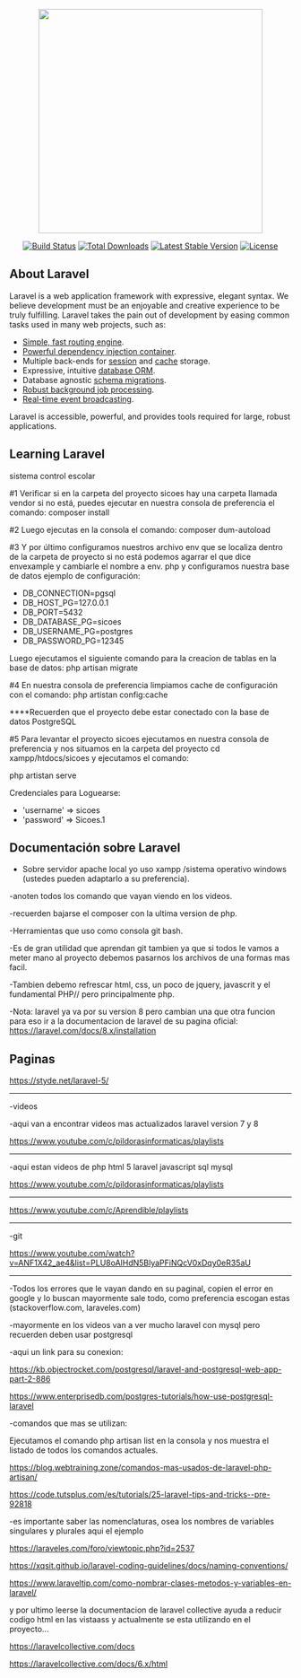 <p align="center"><a href="https://laravel.com" target="_blank"><img src="https://raw.githubusercontent.com/laravel/art/master/logo-lockup/5%20SVG/2%20CMYK/1%20Full%20Color/laravel-logolockup-cmyk-red.svg" width="400"></a></p>

<p align="center">
<a href="https://travis-ci.org/laravel/framework"><img src="https://travis-ci.org/laravel/framework.svg" alt="Build Status"></a>
<a href="https://packagist.org/packages/laravel/framework"><img src="https://poser.pugx.org/laravel/framework/d/total.svg" alt="Total Downloads"></a>
<a href="https://packagist.org/packages/laravel/framework"><img src="https://poser.pugx.org/laravel/framework/v/stable.svg" alt="Latest Stable Version"></a>
<a href="https://packagist.org/packages/laravel/framework"><img src="https://poser.pugx.org/laravel/framework/license.svg" alt="License"></a>
</p>

## About Laravel

Laravel is a web application framework with expressive, elegant syntax. We believe development must be an enjoyable and creative experience to be truly fulfilling. Laravel takes the pain out of development by easing common tasks used in many web projects, such as:

- [Simple, fast routing engine](https://laravel.com/docs/routing).
- [Powerful dependency injection container](https://laravel.com/docs/container).
- Multiple back-ends for [session](https://laravel.com/docs/session) and [cache](https://laravel.com/docs/cache) storage.
- Expressive, intuitive [database ORM](https://laravel.com/docs/eloquent).
- Database agnostic [schema migrations](https://laravel.com/docs/migrations).
- [Robust background job processing](https://laravel.com/docs/queues).
- [Real-time event broadcasting](https://laravel.com/docs/broadcasting).

Laravel is accessible, powerful, and provides tools required for large, robust applications.

## Learning Laravel
sistema control escolar

#1 Verificar si en la carpeta del proyecto sicoes hay una carpeta llamada vendor si no está, puedes ejecutar en nuestra consola de preferencia el comando: composer install

#2 Luego ejecutas en la consola el comando: composer dum-autoload

#3 Y por último configuramos nuestros archivo env que se localiza dentro de la carpeta de proyecto si no está podemos agarrar el que dice envexample y cambiarle el nombre a env. php y configuramos nuestra base de datos ejemplo de configuración:

-  DB_CONNECTION=pgsql
-  DB_HOST_PG=127.0.0.1
-  DB_PORT=5432
-  DB_DATABASE_PG=sicoes 
-  DB_USERNAME_PG=postgres
-  DB_PASSWORD_PG=12345

Luego ejecutamos el siguiente comando para la creacion de tablas en la base de datos: php artisan migrate

#4 En nuestra consola de preferencia limpiamos cache de configuración con el comando: php artistan config:cache

****Recuerden que el proyecto debe estar conectado con la base de datos PostgreSQL

#5 Para levantar el proyecto sicoes ejecutamos en nuestra consola de preferencia y nos situamos en la carpeta del proyecto cd xampp/htdocs/sicoes y ejecutamos el comando:

php artistan serve

Credenciales para Loguearse:

- 'username' => sicoes 
- 'password' => Sicoes.1



## Documentación sobre Laravel

- Sobre servidor apache local yo uso xampp /sistema operativo windows (ustedes pueden adaptarlo a su preferencia). 

-anoten todos los comando que vayan viendo en los videos.

-recuerden bajarse el composer con la ultima version de php. 

-Herramientas que uso como consola git bash. 

-Es de gran utilidad que aprendan git tambien ya que si todos le vamos a meter mano al proyecto debemos pasarnos los archivos de una formas mas facil. 

-Tambien debemo refrescar html, css, un poco de jquery, javascrit y el fundamental PHP//
pero principalmente php.


-Nota: laravel ya va por su version 8 pero cambian una que otra funcion para eso ir a la documentacion de laravel de su pagina oficial: https://laravel.com/docs/8.x/installation

## Paginas

https://styde.net/laravel-5/
__________________
-videos

-aqui van a encontrar videos mas actualizados laravel version 7 y 8

https://www.youtube.com/c/pildorasinformaticas/playlists

__________________

-aqui estan videos de php html 5 laravel  javascript sql mysql

https://www.youtube.com/c/pildorasinformaticas/playlists
_________________


https://www.youtube.com/c/Aprendible/playlists


__________
-git

https://www.youtube.com/watch?v=ANF1X42_ae4&list=PLU8oAlHdN5BlyaPFiNQcV0xDqy0eR35aU

__________

-Todos los errores que le vayan dando en su paginal, copien el error en google y lo buscan mayormente sale todo, como preferencia escogan estas (stackoverflow.com, laraveles.com)


-mayormente en los videos van a ver mucho laravel con mysql pero recuerden deben usar postgresql

-aqui un link para su conexion:

https://kb.objectrocket.com/postgresql/laravel-and-postgresql-web-app-part-2-886

https://www.enterprisedb.com/postgres-tutorials/how-use-postgresql-laravel


-comandos que mas se utilizan:

 Ejecutamos el comando php artisan list en la consola y nos muestra el listado de todos los comandos actuales.

https://blog.webtraining.zone/comandos-mas-usados-de-laravel-php-artisan/

https://code.tutsplus.com/es/tutorials/25-laravel-tips-and-tricks--pre-92818

-es importante saber las nomenclaturas, osea los nombres de variables singulares y plurales aqui el ejemplo

https://laraveles.com/foro/viewtopic.php?id=2537

https://xqsit.github.io/laravel-coding-guidelines/docs/naming-conventions/

https://www.laraveltip.com/como-nombrar-clases-metodos-y-variables-en-laravel/


y por ultimo leerse la documentacion de laravel collective ayuda a reducir codigo html en las vistaass y actualmente se esta utilizando en el proyecto...

https://laravelcollective.com/docs

https://laravelcollective.com/docs/6.x/html
